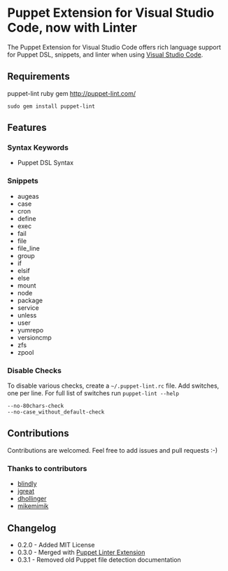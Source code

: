 # Puppet Extension for Visual Studio Code, now with Linter

The Puppet Extension for Visual Studio Code offers rich language support for Puppet DSL, snippets, and linter when using [Visual Studio Code](http://code.visualstudio.com).

## Requirements
puppet-lint ruby gem http://puppet-lint.com/

```
sudo gem install puppet-lint
```

## Features

### Syntax Keywords
- Puppet DSL Syntax

### Snippets
- augeas
- case
- cron
- define
- exec
- fail
- file
- file_line
- group
- if
- elsif
- else
- mount
- node
- package
- service
- unless
- user
- yumrepo
- versioncmp
- zfs
- zpool

### Disable Checks
To disable various checks, create a `~/.puppet-lint.rc` file. Add switches, one per line. For full list of switches run `puppet-lint --help`

```
--no-80chars-check
--no-case_without_default-check
```

## Contributions

Contributions are welcomed. Feel free to add issues and pull requests :-)

### Thanks to contributors
- [blindly](https://github.com/blindly)
- [jgreat](https://github.com/jgreat)
- [dhollinger](https://github.com/dhollinger)
- [mikemimik](https://github.com/mikemimik)

## Changelog
- 0.2.0 - Added MIT License
- 0.3.0 - Merged with [Puppet Linter Extension](https://github.com/jgreat/vscode-puppetlinter)
- 0.3.1 - Removed old Puppet file detection documentation
